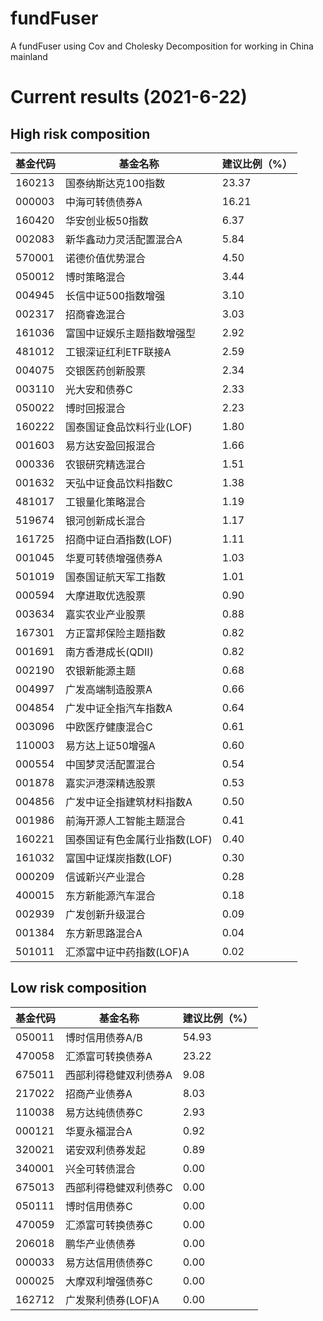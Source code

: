 # fundFuser
A fundFuser using Cov and Cholesky Decomposition for working in China mainland

# Current results (2021-6-22)
## High risk composition
|基金代码|基金名称|建议比例（%）|
|----|----|----|
| 160213 | 国泰纳斯达克100指数                | 23.37 |
| 000003 | 中海可转债债券A                    | 16.21 |
| 160420 | 华安创业板50指数                   |  6.37 |
| 002083 | 新华鑫动力灵活配置混合A            |  5.84 |
| 570001 | 诺德价值优势混合                   |  4.50 |
| 050012 | 博时策略混合                       |  3.44 |
| 004945 | 长信中证500指数增强                |  3.10 |
| 002317 | 招商睿逸混合                       |  3.03 |
| 161036 | 富国中证娱乐主题指数增强型         |  2.92 |
| 481012 | 工银深证红利ETF联接A               |  2.59 |
| 004075 | 交银医药创新股票                   |  2.34 |
| 003110 | 光大安和债券C                      |  2.33 |
| 050022 | 博时回报混合                       |  2.23 |
| 160222 | 国泰国证食品饮料行业(LOF)          |  1.80 |
| 001603 | 易方达安盈回报混合                 |  1.66 |
| 000336 | 农银研究精选混合                   |  1.51 |
| 001632 | 天弘中证食品饮料指数C              |  1.38 |
| 481017 | 工银量化策略混合                   |  1.19 |
| 519674 | 银河创新成长混合                   |  1.17 |
| 161725 | 招商中证白酒指数(LOF)              |  1.11 |
| 001045 | 华夏可转债增强债券A                |  1.03 |
| 501019 | 国泰国证航天军工指数               |  1.01 |
| 000594 | 大摩进取优选股票                   |  0.90 |
| 003634 | 嘉实农业产业股票                   |  0.88 |
| 167301 | 方正富邦保险主题指数               |  0.82 |
| 001691 | 南方香港成长(QDII)                 |  0.82 |
| 002190 | 农银新能源主题                     |  0.68 |
| 004997 | 广发高端制造股票A                  |  0.66 |
| 004854 | 广发中证全指汽车指数A              |  0.64 |
| 003096 | 中欧医疗健康混合C                  |  0.61 |
| 110003 | 易方达上证50增强A                  |  0.60 |
| 000554 | 中国梦灵活配置混合                 |  0.54 |
| 001878 | 嘉实沪港深精选股票                 |  0.53 |
| 004856 | 广发中证全指建筑材料指数A          |  0.50 |
| 001986 | 前海开源人工智能主题混合           |  0.41 |
| 160221 | 国泰国证有色金属行业指数(LOF)      |  0.40 |
| 161032 | 富国中证煤炭指数(LOF)              |  0.30 |
| 000209 | 信诚新兴产业混合                   |  0.28 |
| 400015 | 东方新能源汽车混合                 |  0.18 |
| 002939 | 广发创新升级混合                   |  0.09 |
| 001384 | 东方新思路混合A                    |  0.04 |
| 501011 | 汇添富中证中药指数(LOF)A           |  0.02 |

## Low risk composition
|基金代码|基金名称|建议比例（%）|
|----|----|----|
| 050011 | 博时信用债券A/B                    | 54.93 |
| 470058 | 汇添富可转换债券A                  | 23.22 |
| 675011 | 西部利得稳健双利债券A              |  9.08 |
| 217022 | 招商产业债券A                      |  8.03 |
| 110038 | 易方达纯债债券C                    |  2.93 |
| 000121 | 华夏永福混合A                      |  0.92 |
| 320021 | 诺安双利债券发起                   |  0.89 |
| 340001 | 兴全可转债混合                     |  0.00 |
| 675013 | 西部利得稳健双利债券C              |  0.00 |
| 050111 | 博时信用债券C                      |  0.00 |
| 470059 | 汇添富可转换债券C                  |  0.00 |
| 206018 | 鹏华产业债债券                     |  0.00 |
| 000033 | 易方达信用债债券C                  |  0.00 |
| 000025 | 大摩双利增强债券C                  |  0.00 |
| 162712 | 广发聚利债券(LOF)A                 |  0.00 |

